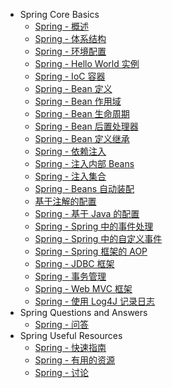  - Spring Core Basics
   - [Spring - 概述](spring_overview.md)
   - [Spring - 体系结构](spring_architecture.md)
   - [Spring - 环境配置](spring_environment_setup.md)
   - [Spring - Hello World 实例](spring_hello_world_example.md)
   - [Spring - IoC 容器](spring_ioc_containers.md)
   - [Spring - Bean 定义](spring_bean_definition.md)
   - [Spring - Bean 作用域](spring_bean_scopes.md)
   - [Spring - Bean 生命周期](spring_bean_life_cycle.md)
   - [Spring - Bean 后置处理器](spring_bean_post_processors.md)
   - [Spring - Bean 定义继承](spring_bean_definition_inheritance.md)
   - [Spring - 依赖注入](spring_dependency_injection.md)
   - [Spring - 注入内部 Beans](spring_injecting_inner_beans.md)
   - [Spring - 注入集合](spring_injecting_collection.md)
   - [Spring - Beans 自动装配](spring_beans_autowiring.md)
   - [基于注解的配置](spring_annotation_based_configuration.md)
   - [Spring - 基于 Java 的配置](spring_java_based_configuration.md)
   - [Spring - Spring 中的事件处理](event_handling_in_spring.md)
   - [Spring - Spring 中的自定义事件](custom_events_in_spring.md)
   - [Spring - Spring 框架的 AOP](aop_with_spring.md)
   - [Spring - JDBC 框架](spring_jdbc_framework.md)
   - [Spring - 事务管理](spring_transaction_management.md)
   - [Spring - Web MVC 框架](spring_web_mvc_framework.md)
   - [Spring - 使用 Log4J 记录日志](logging_with_log4j.md)
 - Spring Questions and Answers
   - [Spring - 问答](spring_questions_answers.md)
 - Spring Useful Resources
   - [Spring - 快速指南](spring_quick_guide.md)
   - [Spring - 有用的资源](spring_useful_resources.md)
   - [Spring - 讨论](spring_discussion.md)
